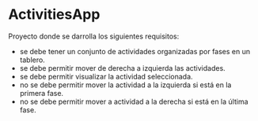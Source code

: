 # ActivitiesApp
Proyecto donde se darrolla los siguientes requisitos:
- se debe tener un conjunto de actividades organizadas por fases en un tablero.
- se debe permitir mover de derecha a izquierda las actividades.
- se debe permitir visualizar la actividad seleccionada.
- no se debe permitir mover la actividad a la izquierda si está en la primera fase.
- no se debe permitir mover a actividad a la derecha si está en la última fase.
